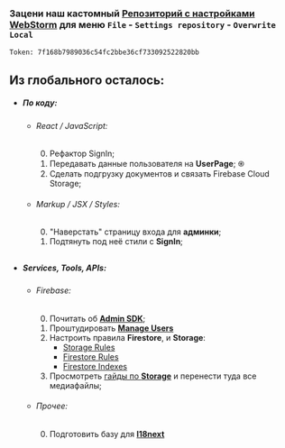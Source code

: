 ### Зацени наш кастомный [Репозиторий с настройками WebStorm] для меню `File` - `Settings repository` - `Overwrite Local`        
    Token: 7f168b7989036c54fc2bbe36cf733092522820bb
##


## Из глобального осталось:
* ##### По коду:
  * ###### React / JavaScript:
    0) Рефактор SignIn;
    0) Передавать данные пользователя на **UserPage**; ֍
    0) Сделать подгрузку документов и связать Firebase Cloud Storage;
 
  * ###### Markup / JSX / Styles:
    0) "Наверстать" страницу входа для **админки**;
    0) Подтянуть под неё стили с **SignIn**;
 
##
* ##### Services, Tools, APIs:
  * ###### Firebase:
    0) Почитать об **[Admin SDK]**;
    0) Проштудировать **[Manage Users]**
    0) Настроить правила **Firestore**, и **Storage**:
       * [Storage Rules]
       * [Firestore Rules]
       * [Firestore Indexes]
    0) Просмотреть [гайды по **Storage**][Storage Guides] и перенести туда все 
   медиафайлы;
 
  * ###### Прочее:
    0) Подготовить базу для **[I18next]**
    
[Admin SDK]: https://firebase.google.com/docs/admin/setup
[Storage Rules]: /storage.rules
[Firestore Rules]: /firestore.rules
[Firestore Indexes]: /firestore.indexes.json
[Storage Guides]: https://firebase.google.com/docs/storage/web/start
[I18next]: https://www.i18next.com/overview/getting-started
[Manage Users]: https://firebase.google.com/docs/auth/web/manage-users?authuser=0
[Репозиторий с настройками WebStorm]: https://github.com/JoncoLab/webstorm-settings